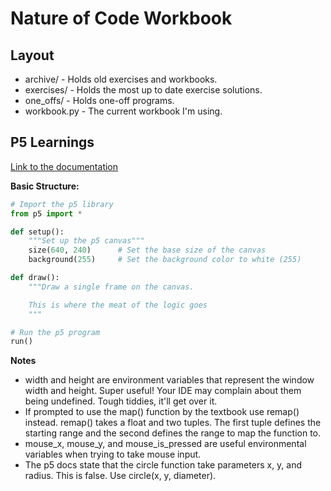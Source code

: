 # Nature of Code Workbook

## Layout

- archive/ - Holds old exercises and workbooks.
- exercises/ - Holds the most up to date exercise solutions.
- one_offs/ - Holds one-off programs.
- workbook.py - The current workbook I'm using.

## P5 Learnings

[Link to the documentation](https://p5.readthedocs.io/en/latest/reference/index.html)

**Basic Structure:**
```python
# Import the p5 library
from p5 import *

def setup():
    """Set up the p5 canvas"""
    size(640, 240)      # Set the base size of the canvas
    background(255)     # Set the background color to white (255)

def draw():
    """Draw a single frame on the canvas.

    This is where the meat of the logic goes
    """

# Run the p5 program
run()
```

**Notes**
- width and height are environment variables that represent the window width
  and height. Super useful! Your IDE may complain about them being undefined.
  Tough tiddies, it'll get over it.
- If prompted to use the map() function by the textbook use remap() instead. 
  remap() takes a float and two tuples. The first tuple defines the starting
  range and the second defines the range to map the function to.
- mouse_x, mouse_y, and mouse_is_pressed are useful environmental variables
  when trying to take mouse input.
- The p5 docs state that the circle function take parameters x, y, and radius.
  This is false. Use circle(x, y, diameter).
